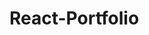 # React-Portfolio
<div className="footer">
      <a href="https://github.com/lvdean" target="_blank" rel="noopener noreferrer" aria-label="GitHub Profile">
          <i><FontAwesomeIcon icon={faGithub} /></i>
          </a>
          <a href="https://stackoverflow.com" target="_blank" rel="noopener noreferrer" aria-label="Stack Overflow Profile">
          <i><FontAwesomeIcon icon={faStackOverflow} /></i>
          </a>
          <a href="https://linkedin.com" target="_blank" rel="noopener noreferrer" aria-label="LinkedIn Profile">
          <i><FontAwesomeIcon icon={faLinkedin} /></i>
          </a>
      </div>